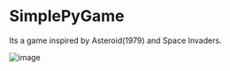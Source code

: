 # SimplePyGame
Its a game inspired by Asteroid(1979) and Space Invaders.

![image](https://i.imgur.com/ypHcMnz.png "In game screenshot")
